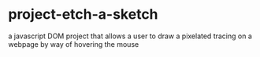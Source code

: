 # project-etch-a-sketch
a javascript DOM project that allows a user to draw a pixelated tracing on a webpage by way of hovering the mouse
